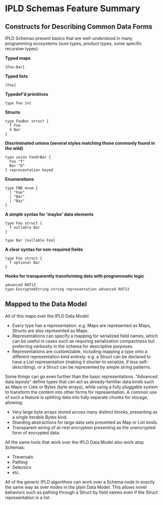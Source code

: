 # IPLD Schemas Feature Summary

## Constructs for Describing Common Data Forms

IPLD Schemas present basics that are well-understood in many programming ecosystems (sum types, product types, some specific recursive types):

**Typed maps**

```ipldsch
{Foo:Bar}
```
**Typed lists**

```ipldsch
[Foo]
```
**Typedef'd primitives**

```ipldsch
type Foo int
```
**Structs**

```ipldsch
type FooBar struct {
  f Foo
  b Bar
}
```

**Discriminated unions (several styles matching those commonly found in the wild)**

```ipldsch
type union FooOrBar {
  Foo "f"
  Bar "b"
} representation keyed
```

**Enumerations**

```ipldsch
type FBB enum {
  | "Foo"
  | "Bar"
  | "Baz"
}
```

**A simple syntax for 'maybe' data elements**

```ipldsch
type Foo struct {
  f nullable Bar
}

type Bar [nullable Foo]
```

**A clear syntax for non-required fields**

```ipldsch
type Foo struct {
  f optional Bar
}
```

**Hooks for transparently transforming data with programmatic logic**

```ipldsch
advanced ROT13
type EncryptedString string representation advanced ROT13
```

## Mapped to the Data Model

All of this maps over the IPLD Data Model:

* Every type has a representation. e.g. Maps are represented as Maps, Structs are also represented as Maps.
* Representations can specify a mapping for serialized field names, which can be useful in cases such as requiring serialization compactness but preferring verbosity in the schema for descriptive purposes.
* Representations are customizable, including mapping a type onto a different representation kind entirely. e.g. a Struct can be declared to have a List representation (making it shorter to serialize, if less self-describing); or a Struct can be represented by simple string patterns.

Some things can go even further than the basic representations. "Advanced data layouts" define types that can act as already-familiar data kinds such as Maps or Lists or Bytes (byte arrays), while using a fully pluggable system to transform the content into other forms for representation. A common use of such a feature is splitting data into fully separate chunks for storage, allowing:

* Very large byte arrays stored across many distinct blocks, presenting as a single iterable Bytes kind.
* Sharding abstractions for large data sets presented as Map or List kinds.
* Transparent wiring of at-rest encryption presenting as the unencrypted form of encrypted data.

All the same tools that work over the IPLD Data Model also work atop Schemas:

* Traversals
* Pathing
* Selectors
* etc.

All of the generic IPLD algorithms can work over a Schema node in exactly the same way as over nodes in the plain Data Model. This allows novel behaviors such as pathing through a Struct by field names even if the Struct representation is a list.
